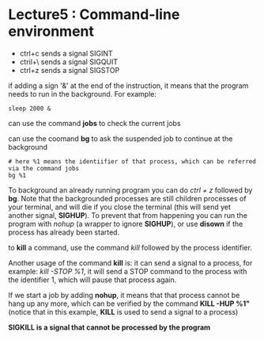 # Lecture5 : Command-line environment
* ctrl+c sends a signal SIGINT
* ctril+\ sends a signal SIGQUIT
* ctrl+z sends a signal SIGSTOP

if adding a sign '&' at the end of the instruction, it means that the program needs to run in the background. For example:

```shell
sleep 2000 &
```

can use the command **jobs** to check the current jobs

can use the coomand **bg** to ask the suspended job to continue at the background

```shell
# here %1 means the identiifier of that process, which can be referred via the command jobs
bg %1
```

To background an already running program you can do *ctrl + z* followed by **bg**. Note that the backgrounded processes are still children processes of your terminal, and will die if you close the terminal (this will send yet another signal, **SIGHUP**). To prevent that from happening you can run the program with *nohup* (a wrapper to ignore **SIGHUP**), or use **disown** if the process has already been started. 

to **kill** a command, use the command *kill* followed by the process identifier.

Another usage of the command **kill** is: it can send a signal to a process, for example:
*kill -STOP %1*, it will send a STOP command to the process with the identifier 1, which will pause that process again.

If we start a job by adding **nohup**, it means that that process cannot be hang up any more, which can be verified by the command **KILL -HUP %1"** (notice that in this example, **KILL** is used to send a signal  to a process)

**SIGKILL is a signal that cannot be processed by the program**

